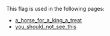 This flag is used in the following pages:
 - [a_horse_for_a_king_a_treat](../events/a_horse_for_a_king_a_treat.md)
 - [you_should_not_see_this](../events/you_should_not_see_this.md)
